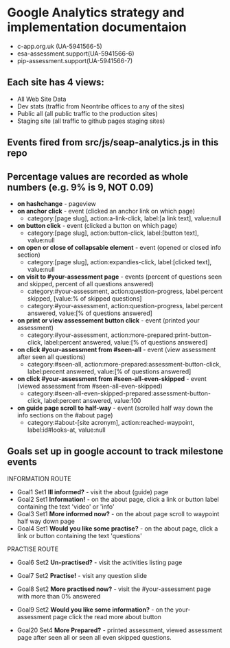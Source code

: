 # Google Analytics strategy and implementation documentaion

- c-app.org.uk (UA-5941566-5)
- esa-assessment.support(UA-5941566-6)
- pip-assessment.support(UA-5941566-7)

## Each site has 4 views:

* All Web Site Data
* Dev stats (traffic from Neontribe offices to any of the sites)
* Public all (all public traffic to the production sites)
* Staging site (all traffic to github pages staging sites)

## Events fired from src/js/seap-analytics.js in this repo

## Percentage values are recorded as whole numbers (e.g. 9% is 9, NOT 0.09)

* **on hashchange** - pageview
* **on anchor click** - event (clicked an anchor link on which page)
  - category:[page slug], action:a-link-click, label:[a link text], value:null
* **on button click** - event (clicked a button on which page)
  - category:[page slug], action:button-click, label:[button text], value:null
* **on open or close of collapsable element** - event (opened or closed info section)
  - category:[page slug], action:expandies-click, label:[clicked text], value:null
* **on visit to #your-assessment page** - events (percent of questions seen and skipped, percent of all questions answered)
  - category:#your-assessment, action:question-progress, label:percent skipped, [value:% of skipped questions]
  - category:#your-assessment, action:question-progress, label:percent answered, value:[% of questions answered]
* **on print or view assessement button click** - event (printed your assessment)
  - category:#your-assessment, action:more-prepared:print-button-click, label:percent answered, value:[% of questions answered]
* **on click #your-assessment from #seen-all** - event (view assessment after seen all questions)
  - category:#seen-all, action:more-prepared:assessment-button-click, label:percent answered, value:[% of questions answered]
* **on click #your-assessment from #seen-all-even-skipped** - event (viewed assessment from #seen-all-even-skipped)
  - category:#seen-all-even-skipped-prepared:assessment-button-click, label:percent answered, value:100
* **on guide page scroll to half-way** - event (scrolled half way down the info sections on the #about page)
  - category:#about-[site acronym], action:reached-waypoint, label:id#looks-at, value:null

## Goals set up in google account to track milestone events

INFORMATION ROUTE
 - Goal1 Set1 **Ill informed?** - visit the about (guide) page
 - Goal2 Set1 **Information!** - on the about page, click a link or button label containing the text 'video' or 'info'
 - Goal3 Set1 **More informed now?** - on the about page scroll to waypoint half way down page
 - Goal4 Set1 **Would you like some practise?** - on the about page, click a link or button containing the text 'questions'

PRACTISE ROUTE
 - Goal6 Set2 **Un-practised?** - visit the activities listing page
 - Goal7 Set2 **Practise!** - visit any question slide
 - Goal8 Set2 **More practised now?** - visit the #your-assessment page with more than 0% answered
 - Goal9 Set2 **Would you like some information?** - on the your-assessment page click the read more about button

 - Goal20 Set4 **More Prepared?** - printed assessment, viewed assessment page after seen all or seen all even skipped questions.
